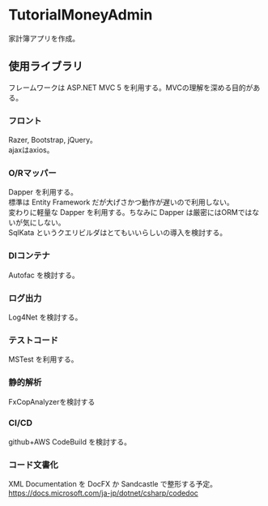 # TutorialMoneyAdmin
家計簿アプリを作成。

## 使用ライブラリ
フレームワークは ASP.NET MVC 5 を利用する。MVCの理解を深める目的がある。  

### フロント
Razer, Bootstrap, jQuery。  
ajaxはaxios。  

### O/Rマッパー
Dapper を利用する。  
標準は Entity Framework だが大げさかつ動作が遅いので利用しない。  
変わりに軽量な Dapper を利用する。ちなみに Dapper は厳密にはORMではないが気にしない。  
SqlKata というクエリビルダはとてもいいらしいの導入を検討する。

### DIコンテナ
Autofac を検討する。  

### ログ出力
Log4Net を検討する。

### テストコード
MSTest を利用する。

### 静的解析
FxCopAnalyzerを検討する

### CI/CD
github+AWS CodeBuild を検討する。

### コード文書化
XML Documentation を DocFX か Sandcastle で整形する予定。  
https://docs.microsoft.com/ja-jp/dotnet/csharp/codedoc